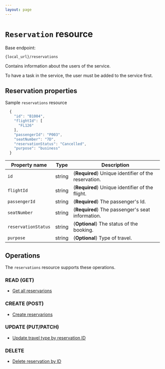 ```yaml
---
layout: page
---
```


# `Reservation` resource

Base endpoint:

```shell
{local_url}/reservations
```

Contains information about the users of the service.

To have a task in the service, the user must be added to the service first.

## Reservation properties

Sample `reservations` resource

```js
  {
    "id": "B1004",
    "flightId": [
      "FL126"
    ],
    "passengerId": "P003",
    "seatNumber": "7D",
    "reservationStatus": "Cancelled",
    "purpose": "business"
  }
```

| Property name | Type | Description |
| ------------- | ----------- | ----------- |
| `id` | string | (**Required**) Unique identifier of the reservation. |
| `flightId` | string | (**Required**) Unique identifier of the flight. |
| `passengerId` | string | (**Required**) The passenger's Id. |
| `seatNumber` | string | (**Required**) The passenger's seat information. |
| `reservationStatus` | string | (**Optional**) The status of the booking. |
| `purpose` | string | (**Optional**) Type of travel. |

## Operations

The `reservations` resource supports these operations.

### READ (GET)

* [Get all reservarions](../operations/reservations-get-all-reservations.md)


### CREATE (POST)

* [Create reservarions](../operations/reservations-create-reservation.md)

### UPDATE (PUT/PATCH)

* [Update travel type by reservation ID](../operations/reservations-update-by-id.md)

### DELETE

* [Delete reservation by ID](../operations/reservation-delete-reservation-by-id.md)
